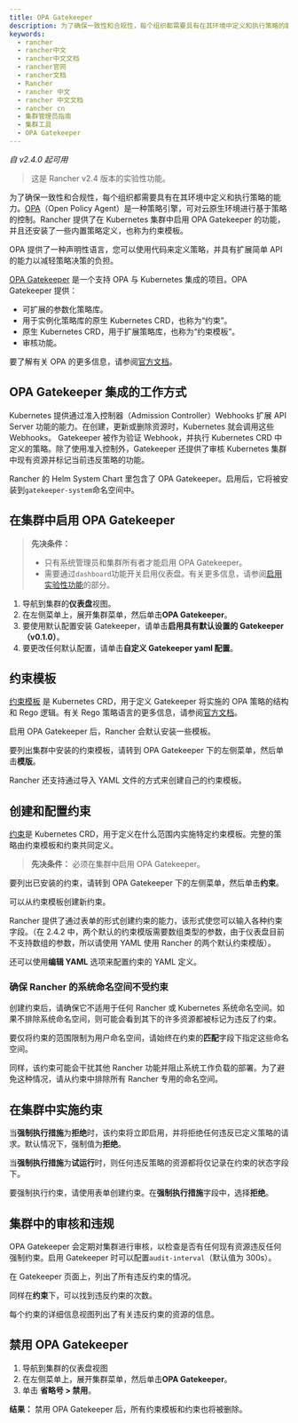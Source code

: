 ```yaml
---
title: OPA Gatekeeper
description: 为了确保一致性和合规性，每个组织都需要具有在其环境中定义和执行策略的能力。OPA（Open Policy Agent）是一种策略引擎，可对云原生环境进行基于策略的控制。Rancher 提供了在 Kubernetes 集群中启用 OPA Gatekeeper 的功能，并且还安装了一些内置策略定义，也称为约束模板。
keywords:
  - rancher
  - rancher中文
  - rancher中文文档
  - rancher官网
  - rancher文档
  - Rancher
  - rancher 中文
  - rancher 中文文档
  - rancher cn
  - 集群管理员指南
  - 集群工具
  - OPA Gatekeeper
---
```


_自 v2.4.0 起可用_

> 这是 Rancher v2.4 版本的实验性功能。

为了确保一致性和合规性，每个组织都需要具有在其环境中定义和执行策略的能力。[OPA](https://www.openpolicyagent.org/)（Open Policy Agent）是一种策略引擎，可对云原生环境进行基于策略的控制。Rancher 提供了在 Kubernetes 集群中启用 OPA Gatekeeper 的功能，并且还安装了一些内置策略定义，也称为约束模板。

OPA 提供了一种声明性语言，您可以使用代码来定义策略，并具有扩展简单 API 的能力以减轻策略决策的负担。

[OPA Gatekeeper](https://github.com/open-policy-agent/gatekeeper) 是一个支持 OPA 与 Kubernetes 集成的项目。OPA Gatekeeper 提供：

- 可扩展的参数化策略库。
- 用于实例化策略库的原生 Kubernetes CRD，也称为“约束”。
- 原生 Kubernetes CRD，用于扩展策略库，也称为“约束模板”。
- 审核功能。

要了解有关 OPA 的更多信息，请参阅[官方文档](https://www.openpolicyagent.org/docs/latest/)。

## OPA Gatekeeper 集成的工作方式

Kubernetes 提供通过准入控制器（Admission Controller）Webhooks 扩展 API Server 功能的能力。在创建，更新或删除资源时，Kubernetes 就会调用这些 Webhooks。 Gatekeeper 被作为验证 Webhook，并执行 Kubernetes CRD 中定义的策略。除了使用准入控制外，Gatekeeper 还提供了审核 Kubernetes 集群中现有资源并标记当前违反策略的功能。

Rancher 的 Helm System Chart 里包含了 OPA Gatekeeper。启用后，它将被安装到`gatekeeper-system`命名空间中。

## 在集群中启用 OPA Gatekeeper

> **先决条件：**
>
> - 只有系统管理员和集群所有者才能启用 OPA Gatekeeper。
> - 需要通过`dashboard`功能开关启用仪表盘。有关更多信息，请参阅[启用实验性功能](/docs/rancher2/installation/resources/feature-flags/_index)的部分。

1. 导航到集群的**仪表盘**视图。
1. 在左侧菜单上，展开集群菜单，然后单击**OPA Gatekeeper**。
1. 要使用默认配置安装 Gatekeeper，请单击**启用具有默认设置的 Gatekeeper（v0.1.0）**。
1. 要更改任何默认配置，请单击**自定义 Gatekeeper yaml 配置**。

## 约束模板

[约束模板](https://github.com/open-policy-agent/gatekeeper#constraint-templates) 是 Kubernetes CRD，用于定义 Gatekeeper 将实施的 OPA 策略的结构和 Rego 逻辑。有关 Rego 策略语言的更多信息，请参阅[官方文档](https://www.openpolicyagent.org/docs/latest/policy-language/)。

启用 OPA Gatekeeper 后，Rancher 会默认安装一些模板。

要列出集群中安装的约束模板，请转到 OPA Gatekeeper 下的左侧菜单，然后单击**模版**。

Rancher 还支持通过导入 YAML 文件的方式来创建自己的约束模板。

## 创建和配置约束

[约束](https://github.com/open-policy-agent/gatekeeper#constraints)是 Kubernetes CRD，用于定义在什么范围内实施特定约束模板。完整的策略由约束模板和约束共同定义。

> **先决条件：** 必须在集群中启用 OPA Gatekeeper。

要列出已安装的约束，请转到 OPA Gatekeeper 下的左侧菜单，然后单击**约束**。

可以从约束模板创建新约束。

Rancher 提供了通过表单的形式创建约束的能力，该形式使您可以输入各种约束字段。（在 2.4.2 中，两个默认的约束模版需要数组类型的参数，由于仪表盘目前不支持数组的参数，所以请使用 YAML 使用 Rancher 的两个默认约束模版）。

还可以使用**编辑 YAML** 选项来配置约束的 YAML 定义。

### 确保 Rancher 的系统命名空间不受约束

创建约束后，请确保它不适用于任何 Rancher 或 Kubernetes 系统命名空间。如果不排除系统命名空间，则可能会看到其下的许多资源都被标记为违反了约束。

要仅将约束的范围限制为用户命名空间，请始终在约束的**匹配**字段下指定这些命名空间。

同样，该约束可能会干扰其他 Rancher 功能并阻止系统工作负载的部署。为了避免这种情况，请从约束中排除所有 Rancher 专用的命名空间。

## 在集群中实施约束

当**强制执行措施**为**拒绝**时，该约束将立即启用，并将拒绝任何违反已定义策略的请求。默认情况下，强制值为**拒绝**。

当**强制执行措施**为**试运行**时，则任何违反策略的资源都将仅记录在约束的状态字段下。

要强制执行约束，请使用表单创建约束。在**强制执行措施**字段中，选择**拒绝**。

## 集群中的审核和违规

OPA Gatekeeper 会定期对集群进行审核，以检查是否有任何现有资源违反任何强制约束。启用 Gatekeeper 时可以配置`audit-interval`（默认值为 300s）。

在 Gatekeeper 页面上，列出了所有违反约束的情况。

同样在**约束**下，可以找到违反约束的次数。

每个约束的详细信息视图列出了有关违反约束的资源的信息。

## 禁用 OPA Gatekeeper

1. 导航到集群的仪表盘视图
1. 在左侧菜单上，展开集群菜单，然后单击**OPA Gatekeeper**。
1. 单击 **省略号 > 禁用**。

**结果：** 禁用 OPA Gatekeeper 后，所有约束模板和约束也将被删除。
